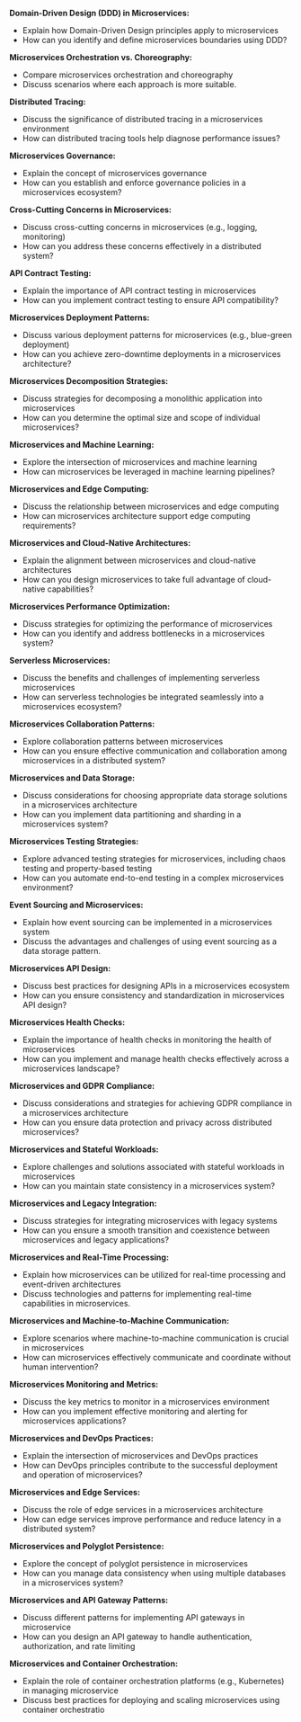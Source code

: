**Domain-Driven Design (DDD) in Microservices:**
 - Explain how Domain-Driven Design principles apply to microservices
 - How can you identify and define microservices boundaries using DDD?

**Microservices Orchestration vs. Choreography:**
 - Compare microservices orchestration and choreography
 - Discuss scenarios where each approach is more suitable.

**Distributed Tracing:**
 - Discuss the significance of distributed tracing in a microservices environment
 - How can distributed tracing tools help diagnose performance issues?

**Microservices Governance:**
 - Explain the concept of microservices governance
 - How can you establish and enforce governance policies in a microservices ecosystem?

**Cross-Cutting Concerns in Microservices:**
 - Discuss cross-cutting concerns in microservices (e.g., logging, monitoring)
 - How can you address these concerns effectively in a distributed system?

**API Contract Testing:**
 - Explain the importance of API contract testing in microservices
 - How can you implement contract testing to ensure API compatibility?

**Microservices Deployment Patterns:**
 - Discuss various deployment patterns for microservices (e.g., blue-green deployment)
 - How can you achieve zero-downtime deployments in a microservices architecture?

**Microservices Decomposition Strategies:**
 - Discuss strategies for decomposing a monolithic application into microservices
 - How can you determine the optimal size and scope of individual microservices?

**Microservices and Machine Learning:**
 - Explore the intersection of microservices and machine learning
 - How can microservices be leveraged in machine learning pipelines?

**Microservices and Edge Computing:**
 - Discuss the relationship between microservices and edge computing
 - How can microservices architecture support edge computing requirements?

**Microservices and Cloud-Native Architectures:**
 - Explain the alignment between microservices and cloud-native architectures
 - How can you design microservices to take full advantage of cloud-native capabilities?

**Microservices Performance Optimization:**
 - Discuss strategies for optimizing the performance of microservices
 - How can you identify and address bottlenecks in a microservices system?

**Serverless Microservices:**
 - Discuss the benefits and challenges of implementing serverless microservices
 - How can serverless technologies be integrated seamlessly into a microservices ecosystem?

**Microservices Collaboration Patterns:**
 - Explore collaboration patterns between microservices
 - How can you ensure effective communication and collaboration among microservices in a distributed system?

**Microservices and Data Storage:**
 - Discuss considerations for choosing appropriate data storage solutions in a microservices architecture
 - How can you implement data partitioning and sharding in a microservices system?

**Microservices Testing Strategies:**
 - Explore advanced testing strategies for microservices, including chaos testing and property-based testing
 - How can you automate end-to-end testing in a complex microservices environment?

**Event Sourcing and Microservices:**
 - Explain how event sourcing can be implemented in a microservices system
 - Discuss the advantages and challenges of using event sourcing as a data storage pattern.

**Microservices API Design:**
 - Discuss best practices for designing APIs in a microservices ecosystem
 - How can you ensure consistency and standardization in microservices API design?

**Microservices Health Checks:**
 - Explain the importance of health checks in monitoring the health of microservices
 - How can you implement and manage health checks effectively across a microservices landscape?

**Microservices and GDPR Compliance:**
 - Discuss considerations and strategies for achieving GDPR compliance in a microservices architecture
 - How can you ensure data protection and privacy across distributed microservices?

**Microservices and Stateful Workloads:**
 - Explore challenges and solutions associated with stateful workloads in microservices
 - How can you maintain state consistency in a microservices system?

**Microservices and Legacy Integration:**
 - Discuss strategies for integrating microservices with legacy systems
 - How can you ensure a smooth transition and coexistence between microservices and legacy applications?

**Microservices and Real-Time Processing:**
 - Explain how microservices can be utilized for real-time processing and event-driven architectures
 - Discuss technologies and patterns for implementing real-time capabilities in microservices.

**Microservices and Machine-to-Machine Communication:**
 - Explore scenarios where machine-to-machine communication is crucial in microservices
 - How can microservices effectively communicate and coordinate without human intervention?

**Microservices Monitoring and Metrics:**
 - Discuss the key metrics to monitor in a microservices environment
 - How can you implement effective monitoring and alerting for microservices applications?

**Microservices and DevOps Practices:**
 - Explain the intersection of microservices and DevOps practices
 - How can DevOps principles contribute to the successful deployment and operation of microservices?

**Microservices and Edge Services:**
 - Discuss the role of edge services in a microservices architecture
 - How can edge services improve performance and reduce latency in a distributed system?

**Microservices and Polyglot Persistence:**
 - Explore the concept of polyglot persistence in microservices
 - How can you manage data consistency when using multiple databases in a microservices system?

**Microservices and API Gateway Patterns:**
 - Discuss different patterns for implementing API gateways in microservice
 - How can you design an API gateway to handle authentication, authorization, and rate limiting

**Microservices and Container Orchestration:**
 - Explain the role of container orchestration platforms (e.g., Kubernetes) in managing microservice
 - Discuss best practices for deploying and scaling microservices using container orchestratio